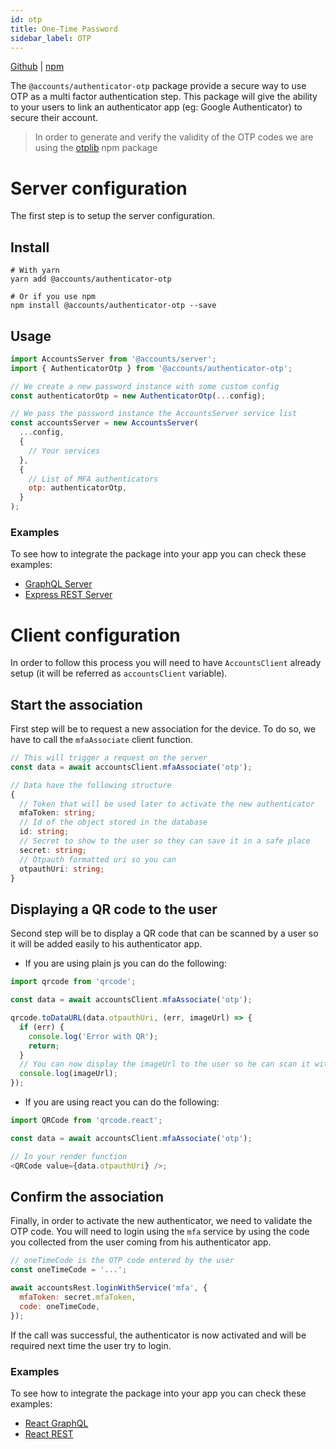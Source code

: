 ```yaml
---
id: otp
title: One-Time Password
sidebar_label: OTP
---
```


[Github](https://github.com/accounts-js/accounts/tree/master/packages/authenticator-otp) |
[npm](https://www.npmjs.com/package/@accounts/authenticator-otp)

The `@accounts/authenticator-otp` package provide a secure way to use OTP as a multi factor authentication step.
This package will give the ability to your users to link an authenticator app (eg: Google Authenticator) to secure their account.

> In order to generate and verify the validity of the OTP codes we are using the [otplib](https://github.com/yeojz/otplib) npm package

# Server configuration

The first step is to setup the server configuration.

## Install

```
# With yarn
yarn add @accounts/authenticator-otp

# Or if you use npm
npm install @accounts/authenticator-otp --save
```

## Usage

```javascript
import AccountsServer from '@accounts/server';
import { AuthenticatorOtp } from '@accounts/authenticator-otp';

// We create a new password instance with some custom config
const authenticatorOtp = new AuthenticatorOtp(...config);

// We pass the password instance the AccountsServer service list
const accountsServer = new AccountsServer(
  ...config,
  {
    // Your services
  },
  {
    // List of MFA authenticators
    otp: authenticatorOtp,
  }
);
```

### Examples

To see how to integrate the package into your app you can check these examples:

- [GraphQL Server](https://github.com/accounts-js/accounts/tree/master/examples/graphql-server-typescript)
- [Express REST Server](https://github.com/accounts-js/accounts/tree/master/examples/rest-express-typescript)

# Client configuration

In order to follow this process you will need to have `AccountsClient` already setup (it will be referred as `accountsClient` variable).

## Start the association

First step will be to request a new association for the device. To do so, we have to call the `mfaAssociate` client function.

```typescript
// This will trigger a request on the server
const data = await accountsClient.mfaAssociate('otp');

// Data have the following structure
{
  // Token that will be used later to activate the new authenticator
  mfaToken: string;
  // Id of the object stored in the database
  id: string;
  // Secret to show to the user so they can save it in a safe place
  secret: string;
  // Otpauth formatted uri so you can
  otpauthUri: string;
}
```

## Displaying a QR code to the user

Second step will be to display a QR code that can be scanned by a user so it will be added easily to his authenticator app.

- If you are using plain js you can do the following:

```javascript
import qrcode from 'qrcode';

const data = await accountsClient.mfaAssociate('otp');

qrcode.toDataURL(data.otpauthUri, (err, imageUrl) => {
  if (err) {
    console.log('Error with QR');
    return;
  }
  // You can now display the imageUrl to the user so he can scan it with his authenticator app
  console.log(imageUrl);
});
```

- If you are using react you can do the following:

```javascript
import QRCode from 'qrcode.react';

const data = await accountsClient.mfaAssociate('otp');

// In your render function
<QRCode value={data.otpauthUri} />;
```

## Confirm the association

Finally, in order to activate the new authenticator, we need to validate the OTP code.
You will need to login using the `mfa` service by using the code you collected from the user coming from his authenticator app.

```javascript
// oneTimeCode is the OTP code entered by the user
const oneTimeCode = '...';

await accountsRest.loginWithService('mfa', {
  mfaToken: secret.mfaToken,
  code: oneTimeCode,
});
```

If the call was successful, the authenticator is now activated and will be required next time the user try to login.

### Examples

To see how to integrate the package into your app you can check these examples:

- [React GraphQL](https://github.com/accounts-js/accounts/tree/master/examples/react-graphql-typescript)
- [React REST](https://github.com/accounts-js/accounts/tree/master/examples/react-rest-typescript)

